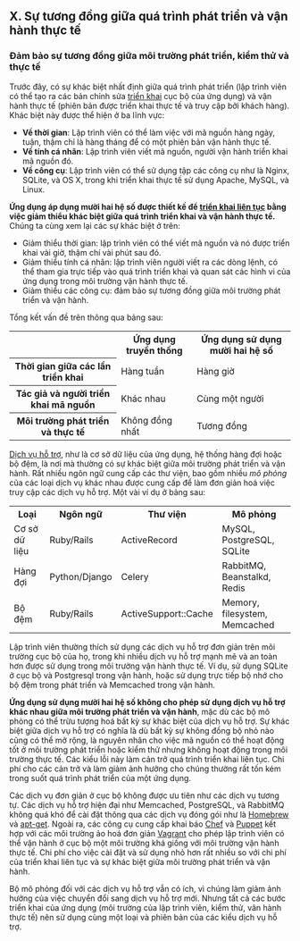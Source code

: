 ## X. Sự tương đồng giữa quá trình phát triển và vận hành thực tế

### Đảm bảo sự tương đồng giữa môi trường phát triển, kiểm thử và thực tế 

Trước đây, có sự khác biệt nhất định giữa quá trình phát triển (lập trình viên có thể tạo ra các bản chỉnh sửa [triển khai](./codebase) cục bộ của ứng dụng) và vận hành thực tế (phiên bản được triển khai thực tế và truy cập bởi khách hàng). Khác biệt này được thể hiện ở ba lĩnh vực:

* **Về thời gian**: Lập trình viên có thể làm việc với mã nguồn hàng ngày, tuận, thậm chỉ là hàng tháng để có một phiên bản vận hành thực tế.
* **Về tính cá nhân**: Lập trình viên viết mã nguồn, người vận hành triển khai mã nguồn đó.
* **Về công cụ**: Lập trình viên có thể sử dụng tập các công cụ như là Nginx, SQLite, và OS X, trong khi triển khai thực tế sử dụng Apache, MySQL, và Linux.

**Ứng dụng áp dụng mười hai hệ số được thiết kế để [triển khai liên tục](http://www.avc.com/a_vc/2011/02/continuous-deployment.html) bằng việc giảm thiểu khác biệt giữa quá trình triển khai và vận hành thực tế.** Chúng ta cùng xem lại các sự khác biệt ở trên:

* Giảm thiểu thời gian: lập trình viên có thể viết mã nguồn và nó được triển khai vài giờ, thậm chí vài phút sau đó.
* Giảm thiểu tính cá nhân: lập trình viên người viết ra các dòng lệnh, có thể tham gia trực tiếp vào quá trình triển khai và quan sát các hình vi của ứng dụng trong môi trường vận hành thực tế.
* Giảm thiểu các công cụ: đảm bảo sự tương đồng giữa môi trường phát triển và vận hành.

Tổng kết vấn đề trên thông qua bảng sau:
<table>
  <tr>
    <th></th>
    <th>Ứng dụng truyền thống</th>
    <th>Ứng dụng sử dụng mười hai hệ số</th>
  </tr>
  <tr>
    <th>Thời gian giữa các lần triển khai</th>
    <td>Hàng tuần</td>
    <td>Hàng giờ</td>
  </tr>
  <tr>
    <th>Tác giả và người triển khai mã nguồn</th>
    <td>Khác nhau</td>
    <td>Cùng một người</td>
  </tr>
  <tr>
    <th>Môi trường phát triển và thực tế</th>
    <td>Không đồng nhất</td>
    <td>Tương đồng</td>
  </tr>
</table>

[Dịch vụ hỗ trợ](./backing-services), như là cơ sở dữ liệu của ứng dụng, hệ thống hàng đợi hoặc bộ đệm, là nơi mà thường có sự khác biệt giữa môi trường phát triển và vận hành. Rất nhiều ngôn ngữ cung cấp các thư viện, bao gồm nhiều *mô phỏng* của các loại dịch vụ khác nhau được cung cấp để làm đơn giản hoá việc truy cập các dịch vụ hỗ trợ. Một vài ví dụ ở bảng sau:

<table>
  <tr>
    <th>Loại</th>
    <th>Ngôn ngữ</th>
    <th>Thư viện</th>
    <th>Mô phỏng</th>
  </tr>
  <tr>
    <td>Cơ sở dữ liệu</td>
    <td>Ruby/Rails</td>
    <td>ActiveRecord</td>
    <td>MySQL, PostgreSQL, SQLite</td>
  </tr>
  <tr>
    <td>Hàng đợi</td>
    <td>Python/Django</td>
    <td>Celery</td>
    <td>RabbitMQ, Beanstalkd, Redis</td>
  </tr>
  <tr>
    <td>Bộ đệm</td>
    <td>Ruby/Rails</td>
    <td>ActiveSupport::Cache</td>
    <td>Memory, filesystem, Memcached</td>
  </tr>
</table>

Lập trình viên thường thích sử dụng các dịch vụ hỗ trợ đơn giản trên môi trường cục bộ của họ, trong khi nhiều dịch vụ hỗ trợ mạnh mẽ và an toàn hơn được sử dụng trong môi trường vận hành thực tế. Ví dụ, sử dụng SQLite ở cục bộ và Postgresql trong vận hành, hoặc sử dụng trực tiếp bộ nhớ cho bộ đệm trong phát triển và Memcached trong vận hành.

**Ứng dụng sử dụng mười hai hệ số không cho phép sử dụng dịch vụ hỗ trợ khác nhau giữa môi trường phát triển và vận hành**, mặc dù các bộ mô phỏng có thể trừu tượng hoá bất kỳ sự khác biệt của dịch vụ hỗ trợ. Sự khác biệt giữa dịch vụ hỗ trợ có nghĩa là dù bất kỳ sự không đồng bộ nhỏ nào cũng có thể mở rộng, là nguyên nhân cho việc mã nguồn có thể hoạt động tốt ở môi trường phát triển hoặc kiểm thử nhưng không hoạt động trong môi trường thực tế. Các kiểu lỗi này làm cản trở quá trình triển khai liên tục. Chi phí cho các cản trở và làm giảm ảnh hưởng cho chúng thường rất tốn kém trong suốt quá trình phát triển của một ứng dụng.

Các dịch vụ đơn giản ở cục bộ không được ưu tiên như các dịch vụ tương tự. Các dịch vụ hỗ trợ hiện đại như  Memcached, PostgreSQL, và RabbitMQ không quá khó để cài đặt thông qua các dịch vụ đóng gói như là [Homebrew](http://mxcl.github.com/homebrew/) và [apt-get](https://help.ubuntu.com/community/AptGet/Howto). Ngoài ra, các công cụ cung cấp khai báo [Chef](http://www.opscode.com/chef/) và [Puppet](http://docs.puppetlabs.com/) kết hợp với các môi trường ảo hoá đơn giản [Vagrant](http://vagrantup.com/) cho phép lập trình viên có thể vận hành ở cục bộ một môi trường khá giống với môi trường vận hành thực tế. Chi phí cho việc cài đặt và sử dụng nhỏ hơn rất nhiều so với chi phí của triển khai liên tục và sự khác biệt giữa môi trường phát triển và vận hành.

Bộ mô phỏng đối với các dịch vụ hỗ trợ vẫn có ích, vì chúng làm giảm ảnh hưởng của việc chuyển đổi sang dịch vụ hỗ trợ mới. Nhưng tất cả các bước triển khai của ứng dụng (môi trường của lập trình viên, kiểm thử, vân hành thực tế) nên sử dụng cùng một loại và phiên bản của các kiểu dịch vụ hỗ trợ.
